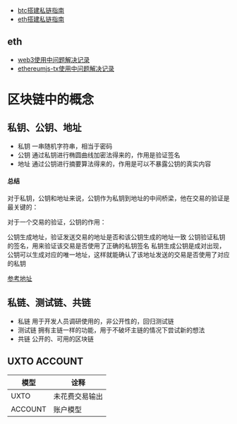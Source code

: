 - [btc搭建私链指南](./btc/note.md)
- [eth搭建私链指南](./eth/note.md)

## eth

- [web3使用中问题解决记录](./eth/web3_question.md)
- [ethereumjs-tx使用中问题解决记录](./eth/ethereumjs_ts_question.md)

# 区块链中的概念

## 私钥、公钥、地址

- 私钥
  一串随机字符串，相当于密码
- 公钥
  通过私钥进行椭圆曲线加密法得来的，作用是验证签名
- 地址
  通过公钥进行摘要算法得来的，作用是可以不暴露公钥的真实内容
  
#### 总结

对于私钥，公钥和地址来说，公钥作为私钥到地址的中间桥梁，他在交易的验证是最关键的：

对于一个交易的验证，公钥的作用：

公钥生成地址，验证发送交易的地址是否和该公钥生成的地址一致
公钥验证私钥的签名，用来验证该交易是否使用了正确的私钥签名
私钥生成公钥是成对出现，公钥可以生成对应的唯一地址，这样就能确认了该地址发送的交易是否使用了对应的私钥

[参考地址](https://www.jianshu.com/p/af6328cc693e)

## 私链、测试链、共链

- 私链
  用于开发人员调研使用的，非公开性的，回归测试链
- 测试链
  拥有主链一样的功能，用于不破坏主链的情况下尝试新的想法
- 共链
  公开的、可用的区块链
  
## UXTO ACCOUNT

|模型|诠释|
|---|---|
|UXTO|未花费交易输出|
|ACCOUNT|账户模型|
